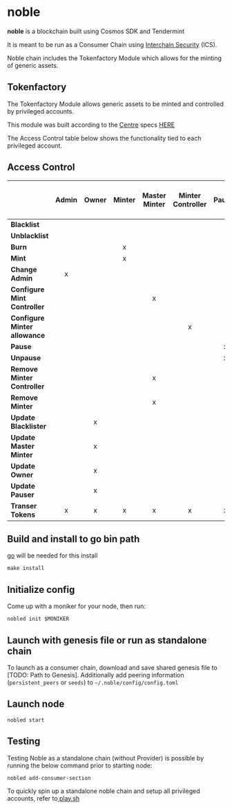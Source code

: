 # noble
**noble** is a blockchain built using Cosmos SDK and Tendermint

It is meant to be run as a Consumer Chain using [Interchain Security](https://github.com/cosmos/interchain-security) (ICS).

Noble chain includes the Tokenfactory Module which allows for the minting of generic assets. 

## Tokenfactory

The Tokenfactory Module allows generic assets to be minted and controlled by privileged accounts.

This module was built according to the [Centre](https://github.com/centrehq) specs [HERE](https://github.com/centrehq/centre-tokens/blob/master/doc/tokendesign.md#removing-minters)

The Access Control table below shows the functionality tied to each privileged account.

## Access Control

|                                | **Admin** | **Owner** | **Minter** | **Master Minter** | **Minter Controller** | **Pauser** | **Blacklister** | **Is Paused<br>(Actions Allowed)** |
|--------------------------------|:---------:|:---------:|:----------:|:-----------------:|:---------------------:|:----------:|:---------------:|:--------------------------------:|
| **Blacklist**                  |           |           |            |                   |                       |            |        x        |                 x                |
| **Unblacklist**                |           |           |            |                   |                       |            |        x        |                 x                |
| **Burn**                       |           |           |      x     |                   |                       |            |                 |                                  |
| **Mint**                       |           |           |      x     |                   |                       |            |                 |                                  |
| **Change Admin**               |     x     |           |            |                   |                       |            |                 |                 x                |
| **Configure Mint Controller**  |           |           |            |         x         |                       |            |                 |                 x                |
| **Configure Minter allowance** |           |           |            |                   |           x           |            |                 |                 x                |
| **Pause**                      |           |           |            |                   |                       |      x     |                 |                 x                |
| **Unpause**                    |           |           |            |                   |                       |      x     |                 |                 x                |
| **Remove Minter Controller**   |           |           |            |         x         |                       |            |                 |                 x                |
| **Remove Minter**              |           |           |            |         x         |                       |            |                 |                 x                |
| **Update Blacklister**         |           |     x     |            |                   |                       |            |                 |                 x                |
| **Update Master Minter**       |           |     x     |            |                   |                       |            |                 |                 x                |
| **Update Owner**               |           |     x     |            |                   |                       |            |                 |                 x                |
| **Update Pauser**              |           |     x     |            |                   |                       |            |                 |                 x                |
| **Transer Tokens**             |     x     |     x     |      x     |         x         |           x           |      x     |        x        |                                  |
 
 
## Build and install to go bin path

[go](https://go.dev/dl/) will be needed for this install

```
make install
```

## Initialize config

Come up with a moniker for your node, then run:

```
nobled init $MONIKER
```

## Launch with genesis file or run as standalone chain

To launch as a consumer chain, download and save shared genesis file to [TODO: Path to Genesis]. Additionally add peering information (`persistent_peers` or `seeds`) to `~/.noble/config/config.toml`

## Launch node

```
nobled start
```

## Testing

Testing Noble as a standalone chain (without Provider) is possible by running the below command prior to starting node:

```
nobled add-consumer-section
```

To quickly spin up a standalone noble chain and setup all privileged accounts, refer to[ play.sh](play.sh)

